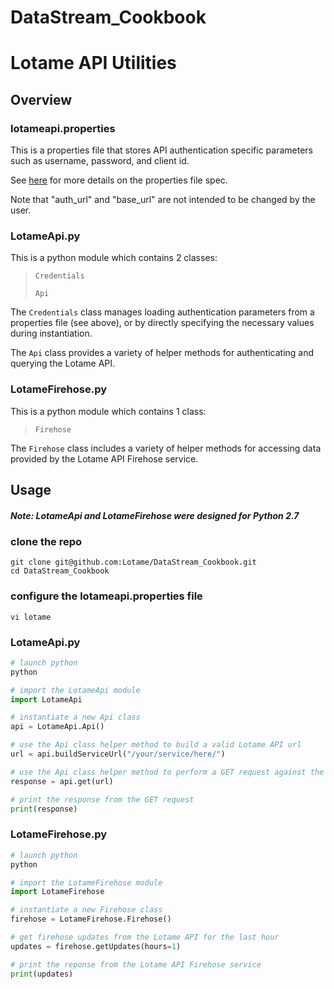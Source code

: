 # DataStream_Cookbook


# Lotame API Utilities
## Overview

### lotameapi.properties
This is a properties file that stores API authentication specific parameters such as username, password, and client id.

See [here](https://docs.python.org/2.7/library/configparser.html) for more details on the properties file spec.

Note that "auth_url" and "base_url" are not intended to be changed by the user. 


### LotameApi.py
This is a python module which contains 2 classes:
>`Credentials`
>
>`Api`

The `Credentials` class manages loading authentication parameters from a properties file (see above), or by directly specifying the necessary values during instantiation.

The `Api` class provides a variety of helper methods for authenticating and querying the Lotame API.


### LotameFirehose.py
This is a python module which contains 1 class:
>`Firehose`

The `Firehose` class includes a variety of helper methods for accessing data provided by the Lotame API Firehose service.





## Usage


##### Note: LotameApi and LotameFirehose were designed for Python 2.7


### clone the repo
```
git clone git@github.com:Lotame/DataStream_Cookbook.git
cd DataStream_Cookbook
```


### configure the lotameapi.properties file
```
vi lotame
```


### LotameApi.py
```python
# launch python
python
```
```python
# import the LotameApi module
import LotameApi

# instantiate a new Api class
api = LotameApi.Api()

# use the Api class helper method to build a valid Lotame API url 
url = api.buildServiceUrl("/your/service/here/")

# use the Api class helper method to perform a GET request against the Lotame API
response = api.get(url)

# print the response from the GET request
print(response)
```


### LotameFirehose.py
```python
# launch python
python
```
```python
# import the LotameFirehose module
import LotameFirehose

# instantiate a new Firehose class
firehose = LotameFirehose.Firehose()

# get firehose updates from the Lotame API for the last hour
updates = firehose.getUpdates(hours=1)

# print the reponse from the Lotame API Firehose service
print(updates)
```